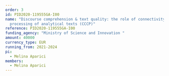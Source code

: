 ```yaml
---
order: 3
id: PID2020-119555GA-I00
name: "Discourse comprehension & text quality: the role of connectivity in the
  processing of analytical texts (CCCP)"
reference: PID2020-119555GA-I00
funding_agency: "Ministry of Science and Innovation "
amount: 40000
currency_type: EUR
running_from: 2021-2024
pi:
  - Melina Aparici
members:
  - Melina Aparici
---
```

